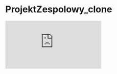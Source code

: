 # ProjektZespolowy_clone
![](https://github.com/MKuzemczak/ProjektZespolowy_clone/blob/master/dokumentacja.pdf)
